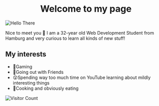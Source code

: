 <h1 align="center">Welcome to my page</h1>

![Hello There](https://media.giphy.com/media/Nx0rz3jtxtEre/giphy.gif)

Nice to meet you 👋 I am a 32-year old Web Development Student from Hamburg and very curious to learn all kinds of new stuff!

## My interests 
- 👾Gaming
- 🍻Going out with Friends
- 😲Spending way too much time on YouTube learning about mildly interesting things
- 🍕Cooking and obviously eating

![Visitor Count](https://profile-counter.glitch.me/{CorneliusMoe}/count.svg)
